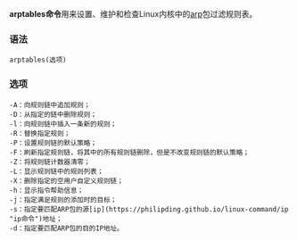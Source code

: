 **arptables命令**用来设置、维护和检查Linux内核中的[arp](https://philipding.github.io/linux-command/arp "arp命令")包过滤规则表。

### 语法  

```
arptables(选项)
```

### 选项  

```
-A：向规则链中追加规则；
-D：从指定的链中删除规则；
-l：向规则链中插入一条新的规则；
-R：替换指定规则；
-P：设置规则链的默认策略；
-F：刷新指定规则链，将其中的所有规则链删除，但是不改变规则链的默认策略；
-Z：将规则链计数器清零；
-L：显示规则链中的规则列表；
-X：删除指定的空用户自定义规则链；
-h：显示指令帮助信息；
-j：指定满足规则的添加时的目标；
-s：指定要匹配ARP包的源[ip](https://philipding.github.io/linux-command/ip "ip命令")地址；
-d：指定要匹配ARP包的目的IP地址。
```